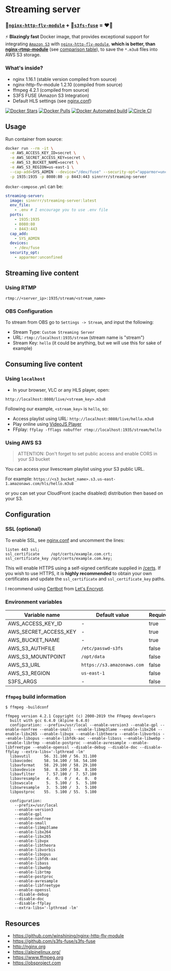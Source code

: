 # Streaming server
### 🤖[`nginx-http-flv-module`](https://github.com/winshining/nginx-http-flv-module) + 💾[`s3fs-fuse`](https://github.com/s3fs-fuse/s3fs-fuse) = ❤️‍🔥
⚡ **Blazingly fast** Docker image, that provides exceptional support for integrating [`Amazon S3`](https://aws.amazon.com/s3/) with [`nginx-http-flv-module`](https://github.com/winshining/nginx-http-flv-module), **which is better, than [nginx-rtmp-module](https://github.com/arut/nginx-rtmp-module)** (see [comparison table](https://github.com/winshining/nginx-http-flv-module#features)), to save the `*.m3u8` files into AWS S3 storage.

### What's inside?
* nginx 1.16.1 (stable version compiled from source)
* nginx-http-flv-module 1.2.10 (compiled from source)
* ffmpeg 4.2.1 (compiled from source)
* S3FS FUSE (Amazon S3 Integration)
* Default HLS settings (see [nginx.conf](nginx.conf))

[![Docker Stars](https://img.shields.io/docker/stars/sinnrrr/streaming-server.svg)](https://hub.docker.com/r/efriandika/streaming-server/)
[![Docker Pulls](https://img.shields.io/docker/pulls/sinnrrr/streaming-server.svg)](https://hub.docker.com/r/efriandika/streaming-server/)
[![Docker Automated build](https://img.shields.io/docker/automated/efriandika/streaming-server.svg)](https://hub.docker.com/r/efriandika/streaming-server/builds/)
[![Circle CI](https://circleci.com/gh/sinnrrr/streaming-server.svg?style=shield&circle-token=:circle-token)](https://circleci.com/gh/sinnrrr/streaming-server)

## Usage

Run container from source:
```bash
docker run --rm -it \
  -e AWS_ACCESS_KEY_ID=secret \
  -e AWS_SECRET_ACCESS_KEY=secret \
  -e AWS_S3_BUCKET_NAME=secret \
  -e AWS_S3_REGION=us-east-1 \
  --cap-add=SYS_ADMIN --device="/dev/fuse" --security-opt="apparmor=unconfined" \
  -p 1935:1935 -p 8080:80 -p 8443:443 sinnrrr/streaming-server
```

`docker-compose.yml` can be:
```yaml
streaming-server:
  image: sinnrrr/streaming-server:latest
  env_file:
    - .env # I encourage you to use .env file
  ports:
    - 1935:1935
    - 8080:80
    - 8443:443
  cap_add:
    - SYS_ADMIN
  devices:
    - /dev/fuse
  security_opt:
    - apparmor:unconfined
```

## Streaming live content 
### Using RTMP
```
rtmp://<server_ip>:1935/stream/<stream_name>
```

### OBS Configuration
To stream from OBS go to `Settings -> Stream`, and input the following:
* Stream Type: `Custom Streaming Server`
* URL: `rtmp://localhost:1935/stream` (stream name is "stream")
* Stream Key: `hello` (it could be anything, but we will use this for sake of example)

## Consuming live content
### Using `localhost`
* In your browser, VLC or any HLS player, open:
```
http://localhost:8080/live/<stream_key>.m3u8
```

Following our example, `<stream_key>` is `hello`, so:
* Access playlist using URL: `http://localhost:8080/live/hello.m3u8`
* Play online using [VideoJS Player](https://video-dev.github.io/hls.js/stable/demo/?src=http%3A%2F%2Flocalhost%3A8080%2Flive%2Fhello.m3u8)
* FFplay: `ffplay -fflags nobuffer rtmp://localhost:1935/stream/hello`

### Using AWS S3
>  ATTENTION:
>  Don't forget to set public access and enable CORS in your S3 bucket

You can access your livescream playlist using your S3 public URL.

For example: `https://<s3_bucket_name>.s3.us-east-1.amazonaws.com/hls/hello.m3u8`

or you can set your CloudFront (cache disabled) distribution then based on your S3.


## Configuration

### SSL (optional)
To enable SSL, see [nginx.conf](nginx.conf) and uncomment the lines:
```
listen 443 ssl;
ssl_certificate     /opt/certs/example.com.crt;
ssl_certificate_key /opt/certs/example.com.key;
```

This will enable HTTPS using a self-signed certificate supplied in [/certs](/certs). If you wish to use HTTPS, it is **highly recommended** to obtain your own certificates and update the `ssl_certificate` and `ssl_certificate_key` paths.

I recommend using [Certbot](https://certbot.eff.org/docs/install.html) from [Let's Encrypt](https://letsencrypt.org).

### Environment variables
| Variable name         | Default value              | Required |
|-----------------------|----------------------------|----------|
| AWS_ACCESS_KEY_ID     | -                          | true     |
| AWS_SECRET_ACCESS_KEY | -                          | true     |
| AWS_BUCKET_NAME       | -                          | true     |
| AWS_S3_AUTHFILE       | `/etc/passwd-s3fs`         | false    |
| AWS_S3_MOUNTPOINT     | `/opt/data`                | false    |
| AWS_S3_URL            | `https://s3.amazonaws.com` | false    |
| AWS_S3_REGION         | `us-east-1`                | false    |
| S3FS_ARGS             | -                          | false    |

### `ffmpeg` build information
```
$ ffmpeg -buildconf

ffmpeg version 4.2.1 Copyright (c) 2000-2019 the FFmpeg developers
  built with gcc 6.4.0 (Alpine 6.4.0)
  configuration: --prefix=/usr/local --enable-version3 --enable-gpl --enable-nonfree --enable-small --enable-libmp3lame --enable-libx264 --enable-libx265 --enable-libvpx --enable-libtheora --enable-libvorbis --enable-libopus --enable-libfdk-aac --enable-libass --enable-libwebp --enable-librtmp --enable-postproc --enable-avresample --enable-libfreetype --enable-openssl --disable-debug --disable-doc --disable-ffplay --extra-libs='-lpthread -lm'
  libavutil      56. 31.100 / 56. 31.100
  libavcodec     58. 54.100 / 58. 54.100
  libavformat    58. 29.100 / 58. 29.100
  libavdevice    58.  8.100 / 58.  8.100
  libavfilter     7. 57.100 /  7. 57.100
  libavresample   4.  0.  0 /  4.  0.  0
  libswscale      5.  5.100 /  5.  5.100
  libswresample   3.  5.100 /  3.  5.100
  libpostproc    55.  5.100 / 55.  5.100

  configuration:
    --prefix=/usr/local
    --enable-version3
    --enable-gpl
    --enable-nonfree
    --enable-small
    --enable-libmp3lame
    --enable-libx264
    --enable-libx265
    --enable-libvpx
    --enable-libtheora
    --enable-libvorbis
    --enable-libopus
    --enable-libfdk-aac
    --enable-libass
    --enable-libwebp
    --enable-librtmp
    --enable-postproc
    --enable-avresample
    --enable-libfreetype
    --enable-openssl
    --disable-debug
    --disable-doc
    --disable-ffplay
    --extra-libs='-lpthread -lm'
```

## Resources
* https://github.com/winshining/nginx-http-flv-module
* https://github.com/s3fs-fuse/s3fs-fuse
* http://nginx.org
* https://alpinelinux.org/
* https://www.ffmpeg.org
* https://obsproject.com

